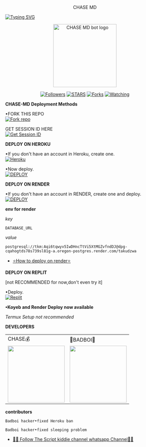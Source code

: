 <p align="center">
CHASE MD
</p>

<a href="https://git.io/typing-svg"><img src="https://readme-typing-svg.demolab.com?font=Black+Ops+One&size=50&pause=1000&color=DAA520&center=true&width=910&height=100&lines=THANKS FOR CHOOSING +CHASE-bot;MULTI+DEVICE+WHATSAPP+BOT" alt="Typing SVG" /></a>
  </p>

<p align="center">
  <a href="https://github.com/BADBOI-v1">
    <img alt="CHASE MD bot logo" height="200" src="https://telegra.ph/file/6cad0ed0565f1edfc94c0.jpg">
  </a>
</p>

<p align="center">
  <a href="https://github.com/BADBOI-v1?tab=followers"><img title="Followers" src="https://img.shields.io/github/followers/BADBOI-v1?label=Followers&style=social"></a>
  <a href="https://github.com/BADBOI-v1/stargazers/"><img title="STARS" src="https://img.shields.io/github/stars/BADBOI-v1/CHASE MD?&style=social"></a>
  <a href="https://github.com/BADBOI-v1/CHASE-MD/network/members"><img title="Forks" src="https://img.shields.io/github/forks/BADBOI-v1/CHASE-MD?style=social"></a>
  <a href="https://github.com/BADBOI-v1/CHASE-MD/watchers"><img title="Watching" src="https://img.shields.io/Github/watchers/BADBOI-v1/CHASE-MD?label=Watching&style=social"></a>
</p>

 **CHASE-MD Deployment Methods**

•FORK THIS REPO
 <br>
 <a href='https://github.com/BADBOI-v1/CHASE-MD/fork' target="_blank"><img alt='Fork repo' src='https://img.shields.io/badge/Fork-black?style=for-the-badge&logo=git&logoColor=white'/></a>

 GET SESSION ID HERE
 <br>
 <a href='https://tkmsession-929e14d27646.herokuapp.com/' target="_blank"><img alt='Get Session ID' src='https://img.shields.io/badge/Get session id-blue?style=for-the-badge&logo=opencv&logoColor=white'/></a> 

**DEPLOY ON HEROKU**

•If you don't have an account in Heroku, create one.
   <br>
    <a href='https://signup.heroku.com/' target="_blank"><img alt='Heroku' src='https://img.shields.io/badge/-Create-purple?style=for-the-badge&logo=heroku&logoColor=white'/></a>

•Now deploy.
    <br>
    <a href='https://dashboard.heroku.com/new?template=https://github.com/BADBOI-v1/CHASE-MD' target="_blank"><img alt='DEPLOY' src='https://img.shields.io/badge/-DEPLOY-purple?style=for-the-badge&logo=heroku&logoColor=white'/></a>

**DEPLOY ON RENDER**

•If you don't have an account in RENDER, create one and deploy.
    <br>
    <a href='https://dashboard.render.com/select-repo?type=web' target="_blank"><img alt='DEPLOY' src='https://img.shields.io/badge/-DEPLOY-black?style=for-the-badge&logo=render&logoColor=white'/></a>

**env for render**

_key_

```
DATABASE_URL
```
_value_

```
postgresql://tkm:Aqi6tqwyv5IwDHncTtVi5XtMGZvfndDJ@dpg-cqahogtds78s739sl81g-a.oregon-postgres.render.com/takudzwa
```
* [⭐️How to deploy on render⭐️](https://youtu.be/FiRpFMZZrMU?si=tyLUSRBqLt4wyfK-)


**DEPLOY ON REPLIT**

[not RECOMMENDED for now,don't even try it]

•Deploy.
    <br>
    <a href='https://replit.com/github.com/BADBOI-v1/CHASE-MD' target="_blank"><img alt='Replit' src='https://img.shields.io/badge/-Deploy-red?style=for-the-badge&logo=replit&logoColor=white'/></a>

**•Koyeb and Render Deploy now available**

_Termux Setup not recommended_

**DEVELOPERS**

<table>
  <tr>
    <td>CHASE💰</td>
    <td>🤴BADBOI👑</td>
  </tr>
  <tr>
    <td><a href="https://github.com/Chasenitro001"><img src="https://avatars.githubusercontent.com/u/142972494?v=4" width="180"</td>
    <td><a href="https://github.com/BADBOI-v1"><img src="https://telegra.ph/file/2fc766ab7467ded0fac9c.png" width="180"</td>
  </tr>
</table>

**contributors**

```
Badboi hacker•fixed Heroku ban
```
```
Badboi hacker•fixed sleeping problem
```

* [🧑‍💻 Follow The Script kiddie channel  whatsapp Channel🧑‍💻](https://whatsapp.com/channel/0029VadCyFZGufJ2YW4bG42x)


